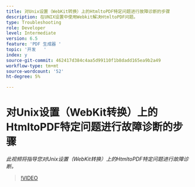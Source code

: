 ```yaml
---
title: 对Unix设置（WebKit转换）上的HtmltoPDF特定问题进行故障诊断的步骤
description: 在UNIX设置中使用Webkit解决HtmltoPDF问题。
type: Troubleshooting
role: Developer
level: Intermediate
version: 6.5
feature: 'PDF 生成器 '
topic: '开发   '
index: y
source-git-commit: 462417d384c4aa5d99110f1b8dadd165ea9b2a49
workflow-type: tm+mt
source-wordcount: '52'
ht-degree: 5%

---
```


# 对Unix设置（WebKit转换）上的HtmltoPDF特定问题进行故障诊断的步骤

*此视频将指导您对Unix设置（WebKit转换）上的HtmltoPDF特定问题进行故障诊断。*

>[!VIDEO](https://video.tv.adobe.com/v/335548?quality=9&learn=on)

